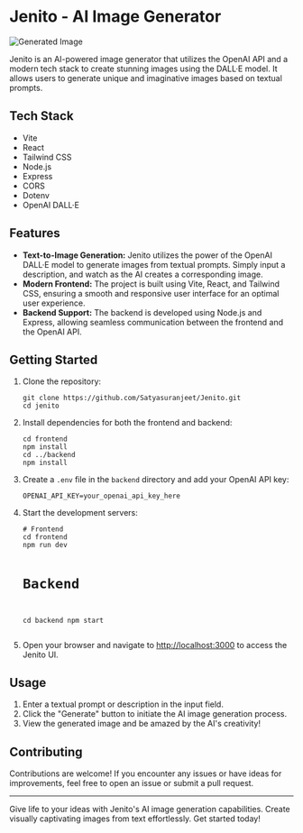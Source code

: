 <h1>Jenito - AI Image Generator</h1>
<img src="https://i.ibb.co/FHbNwM6/threejs.gif" alt="Generated Image">
<p>Jenito is an AI-powered image generator that utilizes the OpenAI API and a modern tech stack to create stunning images using the DALL·E model. It allows users to generate unique and imaginative images based on textual prompts.</p>
<h2>Tech Stack</h2>
    <ul>
        <li>Vite</li>
        <li>React</li>
        <li>Tailwind CSS</li>
        <li>Node.js</li>
        <li>Express</li>
        <li>CORS</li>
        <li>Dotenv</li>
        <li>OpenAI DALL·E</li>
    </ul>
 <h2>Features</h2>
    <ul>
        <li><strong>Text-to-Image Generation:</strong> Jenito utilizes the power of the OpenAI DALL·E model to generate images from textual prompts. Simply input a description, and watch as the AI creates a corresponding image.</li>
        <li><strong>Modern Frontend:</strong> The project is built using Vite, React, and Tailwind CSS, ensuring a smooth and responsive user interface for an optimal user experience.</li>
        <li><strong>Backend Support:</strong> The backend is developed using Node.js and Express, allowing seamless communication between the frontend and the OpenAI API.</li>
    </ul>
<h2>Getting Started</h2>
    <ol>
        <li>Clone the repository:
            <pre><code>git clone https://github.com/Satyasuranjeet/Jenito.git
cd jenito</code></pre></li>
        <li>Install dependencies for both the frontend and backend:
            <pre><code>cd frontend
npm install
cd ../backend
npm install</code></pre></li>
        <li>Create a <code>.env</code> file in the <code>backend</code> directory and add your OpenAI API key:
            <pre><code>OPENAI_API_KEY=your_openai_api_key_here</code></pre></li>
        <li>Start the development servers:
            <pre><code># Frontend
cd frontend
npm run dev

# Backend
cd backend
npm start</code></pre></li>
        <li>Open your browser and navigate to <a href="http://localhost:3000">http://localhost:3000</a> to access the Jenito UI.</li>
    </ol>
<h2>Usage</h2>
    <ol>
        <li>Enter a textual prompt or description in the input field.</li>
        <li>Click the "Generate" button to initiate the AI image generation process.</li>
        <li>View the generated image and be amazed by the AI's creativity!</li>
    </ol>
<h2>Contributing</h2>
    <p>Contributions are welcome! If you encounter any issues or have ideas for improvements, feel free to open an issue or submit a pull request.</p>
<hr>
<p>Give life to your ideas with Jenito's AI image generation capabilities. Create visually captivating images from text effortlessly. Get started today!</p>
